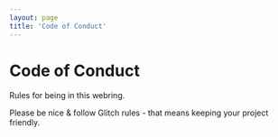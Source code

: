 ```yaml
---
layout: page
title: 'Code of Conduct'
---
```


# Code of Conduct

Rules for being in this webring.

Please be nice & follow Glitch rules - that means keeping your project friendly. 